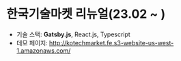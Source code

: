 # 한국기술마켓 리뉴얼(23.02 ~ )

-   기술 스택: **Gatsby.js**, React.js, Typescript
-   데모 페이지: http://kotechmarket.fe.s3-website-us-west-1.amazonaws.com/

